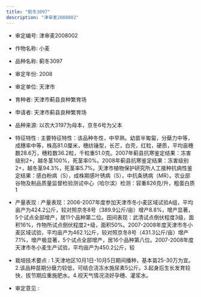 ```yaml
---
title: "蓟冬3097"
description: "津审麦2008002"
---
```

* 审定编号:  津审麦2008002

*  作物名称:  小麦

*  品种名称:  蓟冬3097

*  审定年份:  2008

*  审定单位:  天津市

* 育种者:  天津市蓟县良种繁育场

*  申请者:  天津市蓟县良种繁育场

*  品种来源:  以农大3197为母本，京冬6号为父本

*  特征特性 : 
主要特征特性：该品种冬性，中早熟。幼苗半匍匐，分蘖力中等，成穗率中等，株高81.0厘米，穗纺锤型，长芒，白壳，红粒，硬质，平均亩穗数28.6万，穗粒数36.2粒，千粒重51.0克。2007年蓟县抗寒鉴定结果：冻害级别2+，越冬茎100%，死茎率0%。2008年蓟县抗寒鉴定结果：冻害级别2+，越冬茎94.3%，死茎率5.7%。天津市植物保护研究所人工接种抗病性鉴定结果：感白粉病（S），成株期感叶锈病（S），中抗条锈病（MR）。农业部谷物及制品质量监督检验测试中心（哈尔滨）检测：容重826克/升，粗蛋白质1
 
*  产量表现 : 
产量表现：2006-2007年度参加天津市冬小麦区域试验A组，平均亩产为424.2公斤，较对照京冬8号（389.9公斤/亩）增产8.8%，增产显著，5个试点全部增产，居11个品种第二位。田间表现：武清试点倒伏程度3级，面积16%，作物所试点倒伏程度2+级，面积50%。2007-2008年度天津市冬小麦区域试验，平均亩产为462.1公斤，较对照京冬8号（431.3公斤/亩）增产7.1%，增产极显著，5个试点全部增产，居16个品种第八位。2007-2008年度天津市冬小麦生产试验，平均亩产为450.2公斤，较

*  栽培技术要点 : 
1.天津地区10月1日-10月5日期间播种，基本苗25-30万为宜。2.该品种苗期分蘖力较低，可结合浇冻水施尿素5公斤。3.起身后生长发育较快，拔节期应重施肥水。4.视天气情况浇好孕穗、灌浆水。

*  审定意见 : 

